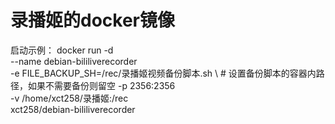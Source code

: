 # 录播姬的docker镜像
启动示例：
docker run -d   \
    --name debian-bililiverecorder   \
    -e FILE_BACKUP_SH=/rec/录播姬视频备份脚本.sh   \ # 设置备份脚本的容器内路径，如果不需要备份则留空
    -p 2356:2356   \
    -v /home/xct258/录播姬:/rec   \
    xct258/debian-bililiverecorder
